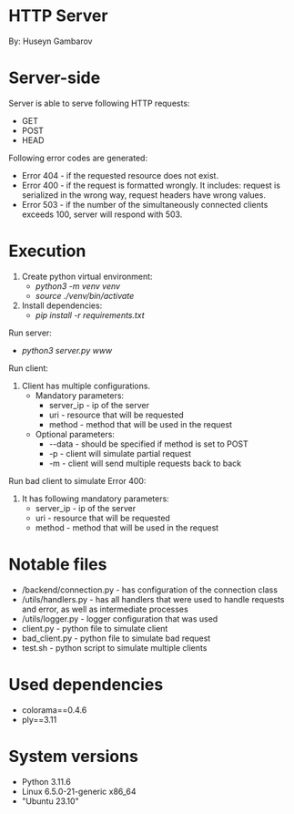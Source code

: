 # HTTP Server
By: Huseyn Gambarov

# Server-side
Server is able to serve following HTTP requests:
* GET
* POST
* HEAD  

Following error codes are generated:
* Error 404 - if the requested resource does not exist.
* Error 400 - if the request is formatted wrongly. It includes: request is serialized in the wrong way, request headers have wrong values.
* Error 503 - if the number of the simultaneously connected clients exceeds 100, server will respond with 503. 

# Execution
1. Create python virtual environment:
    * _python3 -m venv venv_
    * _source ./venv/bin/activate_
2. Install dependencies:
    * _pip install -r requirements.txt_

Run server:  
* _python3 server.py www_

Run client:
1. Client has multiple configurations. 
    * Mandatory parameters:
        *  server_ip - ip of the server
        * uri - resource that will be requested
        * method - method that will be used in the request
    * Optional parameters:
        * --data - should be specified if method is set to POST
        * -p - client will simulate partial request
        * -m - client will send multiple requests back to back

Run bad client to simulate Error 400:
1. It has following mandatory parameters:
    *  server_ip - ip of the server
    * uri - resource that will be requested
    * method - method that will be used in the request

# Notable files
* /backend/connection.py - has configuration of the connection class
* /utils/handlers.py - has all handlers that were used to handle requests and error, as well as intermediate processes
* /utils/logger.py - logger configuration that was used 
* client.py - python file to simulate client
* bad_client.py - python file to simulate bad request
* test.sh - python script to simulate multiple clients 

# Used dependencies
* colorama==0.4.6
* ply==3.11

# System versions
* Python 3.11.6
* Linux 6.5.0-21-generic x86_64
* "Ubuntu 23.10"

